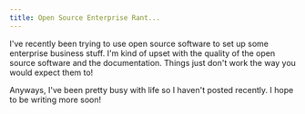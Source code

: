 ```yaml
---
title: Open Source Enterprise Rant...
---
```


I've recently been trying to use open source software to set up some enterprise business stuff.
I'm kind of upset with the quality of the open source software and the documentation.
Things just don't work the way you would expect them to!

Anyways, I've been pretty busy with life so I haven't posted recently.
I hope to be writing more soon!
